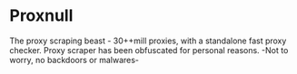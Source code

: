 # Proxnull
The proxy scraping beast - 30++mill proxies, with a standalone fast proxy checker. 
Proxy scraper has been obfuscated for personal reasons.
-Not to worry, no backdoors or malwares-
